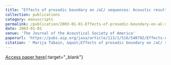 ```yaml
---
title: "Effects of prosodic boundary on /aC/ sequences: Acoustic results"
collection: publications
category: manuscripts
permalink: /publication/2003-01-01-Effects-of-prosodic-boundary-on-aC-sequences-Acoustic-results
date: 2003-01-01
venue: 'The Journal of the Acoustical Society of America'
paperurl: 'https://pubs.aip.org/jasa/article/113/1/516/548792/Effects-of-prosodic-boundary-on-aC-sequences'
citation: ' Marija Tabain, &quot;Effects of prosodic boundary on /aC/ sequences: Acoustic results.&quot; The Journal of the Acoustical Society of America, 2003.'
---
```

[Access paper here](https://pubs.aip.org/jasa/article/113/1/516/548792/Effects-of-prosodic-boundary-on-aC-sequences){:target="_blank"}
